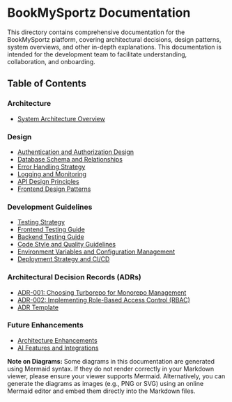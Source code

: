 # BookMySportz Documentation

This directory contains comprehensive documentation for the BookMySportz platform, covering architectural decisions, design patterns, system overviews, and other in-depth explanations. This documentation is intended for the development team to facilitate understanding, collaboration, and onboarding.

## Table of Contents

### Architecture
*   [System Architecture Overview](architecture/system-architecture-overview.md)

### Design
*   [Authentication and Authorization Design](design/authentication-authorization-module-design.md)
*   [Database Schema and Relationships](design/database-schema-relationships.md)
*   [Error Handling Strategy](design/error-handling-strategy.md)
*   [Logging and Monitoring](design/logging-monitoring-strategy.md)
*   [API Design Principles](design/api-design-principles.md)
*   [Frontend Design Patterns](design/frontend-design-patterns.md)

### Development Guidelines
*   [Testing Strategy](development-guidelines/testing-strategy.md)
*   [Frontend Testing Guide](development-guidelines/frontend-testing-guide.md)
*   [Backend Testing Guide](development-guidelines/backend-testing-guide.md)
*   [Code Style and Quality Guidelines](development-guidelines/code-style-guidelines.md)
*   [Environment Variables and Configuration Management](development-guidelines/environment-variables-config.md)
*   [Deployment Strategy and CI/CD](development-guidelines/deployment-strategy.md)

### Architectural Decision Records (ADRs)
*   [ADR-001: Choosing Turborepo for Monorepo Management](adr/adr-001-turborepo-choice.md)
*   [ADR-002: Implementing Role-Based Access Control (RBAC)](adr/adr-002-rbac-implementation.md)
*   [ADR Template](adr/adr-template.md)

### Future Enhancements
*   [Architecture Enhancements](future-enhancements/architecture-enhancements.md)
*   [AI Features and Integrations](future-enhancements/ai-features.md)

**Note on Diagrams:** Some diagrams in this documentation are generated using Mermaid syntax. If they do not render correctly in your Markdown viewer, please ensure your viewer supports Mermaid. Alternatively, you can generate the diagrams as images (e.g., PNG or SVG) using an online Mermaid editor and embed them directly into the Markdown files.
